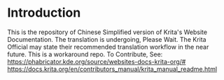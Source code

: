 # Introduction
This is the repository of Chinese Simplified version of Krita's Website Documentation.
The translation is undergoing, Please Wait.
The Krita Official may state their recommended translation workflow in the near future. This is a workaround repo.
To Contribute, See: 
https://phabricator.kde.org/source/websites-docs-krita-org/#
https://docs.krita.org/en/contributors_manual/krita_manual_readme.html 